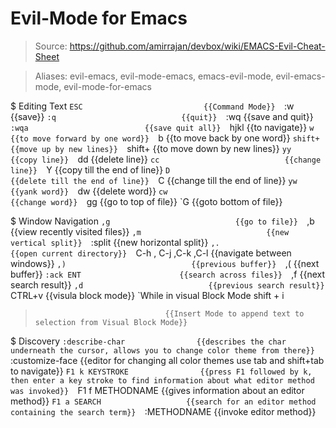 # Evil-Mode for Emacs

> Source: https://github.com/amirrajan/devbox/wiki/EMACS-Evil-Cheat-Sheet

> Aliases: evil-emacs, evil-mode-emacs, emacs-evil-mode, evil-emacs-mode, evil-mode-for-emacs

$ Editing Text
    `ESC                           {{Command Mode}} 
    `:w                            {{save}} 
    `:q                            {{quit}} 
    `:wq                           {{save and quit}} 
    `:wqa                          {{save quit all}} 
    `hjkl                          {{to navigate}} 
    `w                             {{to move forward by one word}} 
    `b                             {{to move back by one word}} 
    `shift+                        {{move up by new lines}} 
    `shift+                        {{to move down by new lines}} 
    `yy                            {{copy line}} 
    `dd                            {{delete line}} 
    `cc                            {{change line}} 
    `Y                             {{copy till the end of line}} 
    `D                             {{delete till the end of line}} 
    `C                             {{change till the end of line}} 
    `yw                            {{yank word}} 
    `dw                            {{delete word}} 
    `cw                            {{change word}} 
    `gg                            {{go to top of file}} 
    `G                             {{goto bottom of file}} 

$ Window Navigation
    `,g                            {{go to file}} 
    `,b                            {{view recently visited files}} 
    `,m                            {{new vertical split}} 
    `:split                        {{new horizontal split}} 
    `,.                            {{open current directory}} 
    `C-h , C-j ,C-k ,C-l           {{navigate between windows}} 
    `,)                            {{previous buffer}} 
    `,(                            {{next buffer}} 
    `:ack ENT                      {{search across files}} 
    `,f                            {{next search result}} 
    `,d                            {{previous search result}} 
    `CTRL+v                        {{visula block mode}} 
    `While in visual Block Mode shift + i
>                                  {{Insert Mode to append text to selection from Visual Block Mode}} 

$ Discovery
    `:describe-char                {{describes the char underneath the cursor, allows you to change color theme from there}} 
    `:customize-face               {{editor for changing all color themes use tab and shift+tab to navigate}} 
    `F1 k KEYSTROKE                {{press F1 followed by k, then enter a key stroke to find information about what editor method was invoked}} 
    `F1 f METHODNAME               {{gives information about an editor method}} 
    `F1 a SEARCH                   {{search for an editor method containing the search term}} 
    `:METHODNAME                   {{invoke editor method}} 

